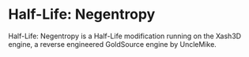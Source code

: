 # Half-Life: Negentropy
 Half-Life: Negentropy is a Half-Life modification running on the Xash3D engine, a reverse engineered GoldSource engine by UncleMike.
